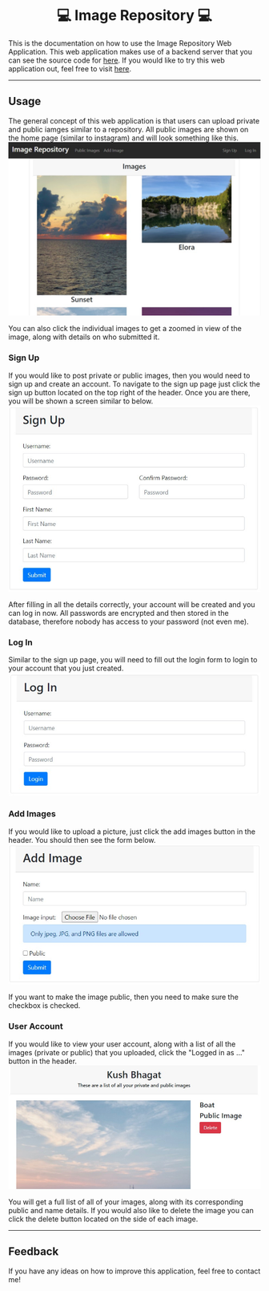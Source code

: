 <h1 align="center">💻 Image Repository 💻</h1>
This is the documentation on how to use the Image Repository Web Application.
This web application makes use of a backend server that you can see the source code for
<a href="https://github.com/kushbhag/ImageRepositoryServer">here</a>. If you would like to try this web application out,
feel free to visit <a href="https://kushbhag.github.io/ImageRepository/">here</a>.

---
## Usage
The general concept of this web application is that users can upload private and public iamges similar to a repository.
All public images are shown on the home page (similar to instagram) and will look something like this.
![home](images/home.jpg)

You can also click the individual images to get a zoomed in view of the image, along with details on who submitted it.

### Sign Up
If you would like to post private or public images, then you would need to sign up and create an account.
To navigate to the sign up page just click the sign up button located on the top right of the header.
Once you are there, you will be shown a screen similar to below.
![signup](images/signup.jpg)

After filling in all the details correctly, your account will be created and you can log in now. All passwords are
encrypted and then stored in the database, therefore nobody has access to your password (not even me).

### Log In
Similar to the sign up page, you will need to fill out the login form to login to your account that you just created.
![login](images/login.jpg)

### Add Images
If you would like to upload a picture, just click the add images button in the header. You should then see the form below.
![addimage](images/addimage.jpg)

If you want to make the image public, then you need to make sure the checkbox is checked.

### User Account
If you would like to view your user account, along with a list of all the images (private or public) that you uploaded,
click the "Logged in as ..." button in the header.
![user](images/user.jpg)

You will get a full list of all of your images, along with its corresponding public and name details. If you would also like to delete the
image you can click the delete button located on the side of each image.

---
## Feedback
If you have any ideas on how to improve this application, feel free to contact me!
